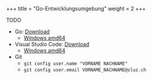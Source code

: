 +++
title = "Go-Entwicklungsumgebung"
weight = 2
+++

TODO

- Go: [Download](https://go.dev/dl/)
    - [Windows amd64](https://go.dev/dl/go1.23.3.windows-amd64.msi)
- Visual Studio Code: [Download](https://code.visualstudio.com/Download)
    - [Windows amd64](https://code.visualstudio.com/Download#)
- Git
    - `git config user.name "VORNAME NACHNAME"`
    - `git config user.email VORNAME_NACHNAME@sluz.ch`
